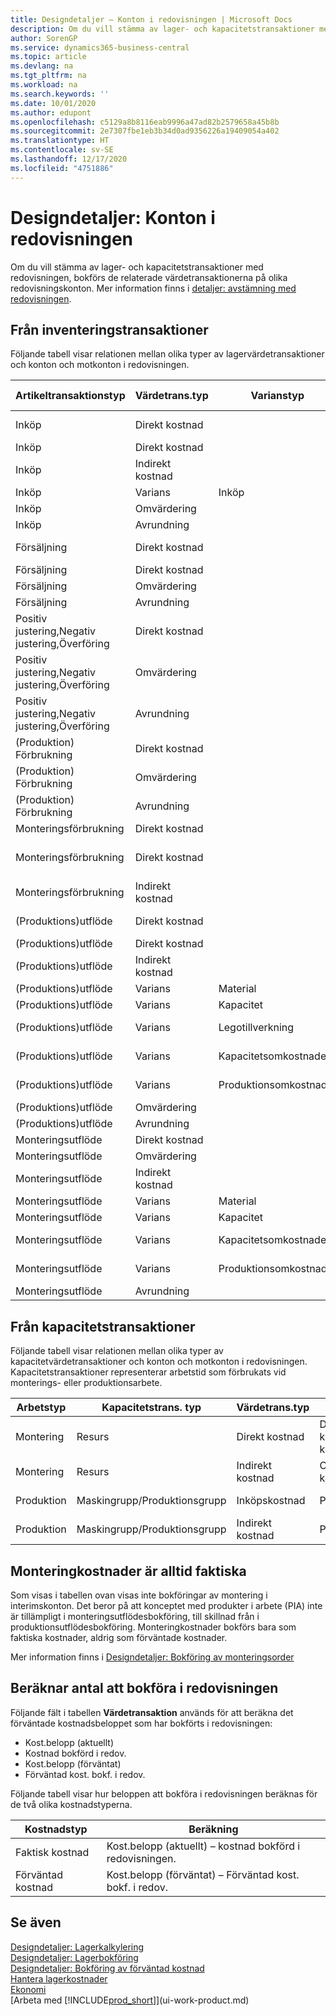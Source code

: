 ```yaml
---
title: Designdetaljer – Konton i redovisningen | Microsoft Docs
description: Om du vill stämma av lager- och kapacitetstransaktioner med redovisningen, bokförs de relaterade värdetransaktionerna på olika redovisningskonton.
author: SorenGP
ms.service: dynamics365-business-central
ms.topic: article
ms.devlang: na
ms.tgt_pltfrm: na
ms.workload: na
ms.search.keywords: ''
ms.date: 10/01/2020
ms.author: edupont
ms.openlocfilehash: c5129a8b8116eab9996a47ad82b2579658a45b8b
ms.sourcegitcommit: 2e7307fbe1eb3b34d0ad9356226a19409054a402
ms.translationtype: HT
ms.contentlocale: sv-SE
ms.lasthandoff: 12/17/2020
ms.locfileid: "4751886"
---
```

# <a name="design-details-accounts-in-the-general-ledger"></a>Designdetaljer: Konton i redovisningen
Om du vill stämma av lager- och kapacitetstransaktioner med redovisningen, bokförs de relaterade värdetransaktionerna på olika redovisningskonton. Mer information finns i [detaljer: avstämning med redovisningen](design-details-reconciliation-with-the-general-ledger.md).  

## <a name="from-the-inventory-ledger"></a>Från inventeringstransaktioner  
Följande tabell visar relationen mellan olika typer av lagervärdetransaktioner och konton och motkonton i redovisningen.  

|**Artikeltransaktionstyp**|**Värdetrans.typ**|**Varianstyp**|**Förväntad kostnad**|**Konto**|**Balanskonto**|  
|--------------------------------|--------------------------|-----------------------|-----------------------|-----------------|---------------------------|  
|Inköp|Direkt kostnad||Ja|Lager (interim)|Lagerbokf. (interim)|  
|Inköp|Direkt kostnad||Nr|Lagersaldo|Direkt kostnad kopplad|  
|Inköp|Indirekt kostnad||Nr|Lagersaldo|Omkostnader kopplade|  
|Inköp|Varians|Inköp|Nr|Lagersaldo|Inköpsvarians|  
|Inköp|Omvärdering||Nr|Lagersaldo|Lagerjustering|  
|Inköp|Avrundning||Nr|Lagersaldo|Lagerjustering|  
|Försäljning|Direkt kostnad||Ja|Lager (interim)|KSV (interim)|  
|Försäljning|Direkt kostnad||Nr|Lagersaldo|KSV|  
|Försäljning|Omvärdering||Nr|Lagersaldo|Lagerjustering|  
|Försäljning|Avrundning||Nr|Lagersaldo|Lagerjustering|  
|Positiv justering,Negativ justering,Överföring|Direkt kostnad||Nr|Lagersaldo|Lagerjustering|  
|Positiv justering,Negativ justering,Överföring|Omvärdering||Nr|Lagersaldo|Lagerjustering|  
|Positiv justering,Negativ justering,Överföring|Avrundning||Nr|Lagersaldo|Lagerjustering|  
|(Produktion) Förbrukning|Direkt kostnad||Nr|Lagersaldo|PIA|  
|(Produktion) Förbrukning|Omvärdering||Nr|Lagersaldo|Lagerjustering|  
|(Produktion) Förbrukning|Avrundning||Nr|Lagersaldo|Lagerjustering|  
|Monteringsförbrukning|Direkt kostnad||Nr|Lagersaldo|Lagerjustering|  
|Monteringsförbrukning|Direkt kostnad||Nr|Direkt kostnad kopplad|Lagerjustering|  
|Monteringsförbrukning|Indirekt kostnad||Nr|Omkostnader kopplade|Lagerjustering|  
|(Produktions)utflöde|Direkt kostnad||Ja|Lager (interim)|PIA|  
|(Produktions)utflöde|Direkt kostnad||Nr|Lagersaldo|PIA|  
|(Produktions)utflöde|Indirekt kostnad||Nr|Lagersaldo|Omkostnader kopplade|  
|(Produktions)utflöde|Varians|Material|Nr|Lagersaldo|Materialvarians|  
|(Produktions)utflöde|Varians|Kapacitet|Nr|Lagersaldo|Kapacitetsvarians|  
|(Produktions)utflöde|Varians|Legotillverkning|Nr|Lagersaldo|Legotillverkning varians|  
|(Produktions)utflöde|Varians|Kapacitetsomkostnader|Nr|Lagersaldo|Kapacitetsomkostnader varians|  
|(Produktions)utflöde|Varians|Produktionsomkostnader|Nr|Lagersaldo|Prod.- och omkostnadsvarians|  
|(Produktions)utflöde|Omvärdering||Nr|Lagersaldo|Lagerjustering|  
|(Produktions)utflöde|Avrundning||Nr|Lagersaldo|Lagerjustering|  
|Monteringsutflöde|Direkt kostnad||Nr|Lagersaldo|Lagerjustering|  
|Monteringsutflöde|Omvärdering||Nr|Lagersaldo|Lagerjustering|  
|Monteringsutflöde|Indirekt kostnad||Nr|Lagersaldo|Omkostnader kopplade|  
|Monteringsutflöde|Varians|Material|Nr|Lagersaldo|Materialvarians|  
|Monteringsutflöde|Varians|Kapacitet|Nr|Lagersaldo|Kapacitetsvarians|  
|Monteringsutflöde|Varians|Kapacitetsomkostnader|Nr|Lagersaldo|Kapacitetsomkostnader varians|  
|Monteringsutflöde|Varians|Produktionsomkostnader|Nr|Lagersaldo|Prod.- och omkostnadsvarians|  
|Monteringsutflöde|Avrundning||Nr|Lagersaldo|Lagerjustering|  

## <a name="from-the-capacity-ledger"></a>Från kapacitetstransaktioner  
 Följande tabell visar relationen mellan olika typer av kapacitetvärdetransaktioner och konton och motkonton i redovisningen. Kapacitetstransaktioner representerar arbetstid som förbrukats vid monterings- eller produktionsarbete.  

|**Arbetstyp**|**Kapacitetstrans. typ**|**Värdetrans.typ**|**Konto**|**Balanskonto**|  
|-------------------|------------------------------------|--------------------------|-----------------|---------------------------|  
|Montering|Resurs|Direkt kostnad|Direkt kostnad kopplad|Lagerjustering|  
|Montering|Resurs|Indirekt kostnad|Omkostnader kopplade|Lagerjustering|  
|Produktion|Maskingrupp/Produktionsgrupp|Inköpskostnad|PIA-konto|Direkt kostnad kopplad|  
|Produktion|Maskingrupp/Produktionsgrupp|Indirekt kostnad|PIA-konto|Omkostnader kopplade|  

## <a name="assembly-costs-are-always-actual"></a>Monteringkostnader är alltid faktiska  
 Som visas i tabellen ovan visas inte bokföringar av montering i interimskonton. Det beror på att konceptet med produkter i arbete (PIA) inte är tillämpligt i monteringsutflödesbokföring, till skillnad från i produktionsutflödesbokföring. Monteringkostnader bokförs bara som faktiska kostnader, aldrig som förväntade kostnader.  

 Mer information finns i [Designdetaljer: Bokföring av monteringsorder](design-details-assembly-order-posting.md)  

## <a name="calculating-the-amount-to-post-to-the-general-ledger"></a>Beräknar antal att bokföra i redovisningen  
 Följande fält i tabellen **Värdetransaktion** används för att beräkna det förväntade kostnadsbeloppet som har bokförts i redovisningen:  

-   Kost.belopp (aktuellt)  
-   Kostnad bokförd i redov.  
-   Kost.belopp (förväntat)  
-   Förväntad kost. bokf. i redov.  

Följande tabell visar hur beloppen att bokföra i redovisningen beräknas för de två olika kostnadstyperna.  

|Kostnadstyp|Beräkning|  
|---------------|-----------------|  
|Faktisk kostnad|Kost.belopp (aktuellt) – kostnad bokförd i redovisningen.|  
|Förväntad kostnad|Kost.belopp (förväntat) – Förväntad kost. bokf. i redov.|  

## <a name="see-also"></a>Se även  
 [Designdetaljer: Lagerkalkylering](design-details-inventory-costing.md)   
 [Designdetaljer: Lagerbokföring](design-details-inventory-posting.md)   
 [Designdetaljer: Bokföring av förväntad kostnad](design-details-expected-cost-posting.md)  
 [Hantera lagerkostnader](finance-manage-inventory-costs.md)  
 [Ekonomi](finance.md)  
 [Arbeta med [!INCLUDE[prod_short](includes/prod_short.md)]](ui-work-product.md)  
